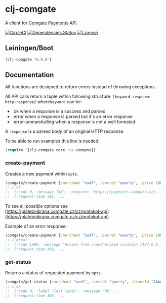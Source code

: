 clj-comgate
===========

A client for [Comgate Payments API](https://platebnibrana.comgate.cz/cz/protokol-api).

[![CircleCI](https://circleci.com/gh/druids/clj-comgate.svg?style=svg)](https://circleci.com/gh/druids/clj-comgate)
[![Dependencies Status](https://jarkeeper.com/druids/clj-comgate/status.png)](https://jarkeeper.com/druids/clj-comgate)
[![License](https://img.shields.io/badge/MIT-Clause-blue.svg)](https://opensource.org/licenses/MIT)


Leiningen/Boot
--------------

```clojure
[clj-comgate "0.0.0"]
```


Documentation
-------------

All functions are designed to return errors instead of throwing exceptions.

All API calls return a tuple within following structure: `[keyword response http-response]` where`keyword` can be:
- :ok when a response is a success and parsed
- :error when a response is parsed but it's an error response
- :error-unmarshalling when a response is not a well formated

A `response` is a parsed body of an original HTTP response.

To be able to run examples this line is needed:

```clojure
(require '[clj-comgate.core :as comgate])
```

### create-payment

Creates a new payment within `opts`.

```clojure
(comgate/create-payment {:merchant "asdf", :secret "qwerty", :price 10000, ...})
;; [:ok
;;  {:code 0, :message "OK", :redirect "https://payments.comgate.cz/...
;;  {:request-time 386, ...
```

To see all possible options see
[https://platebnibrana.comgate.cz/cz/protokol-api](https://platebnibrana.comgate.cz/cz/protokol-api)

Example of an error response:

```clojure
(comgate/create-payment {:merchant "asdf", :secret "qwerty", :price 10000, ...})
;; [:error
;;  {:code 1400, :message "Access from unauthorized location [127.0.0.1]!"
;;  {:request-time 386, ...
```

### get-status

Returns a status of requested payment by `opts`.

```clojure
(comgate/get-status {:merchant "asdf", :secret "qwerty", :transId "AAAA-BBBB-CCCC"})
;; [:ok
;;  {:code 0, :label "Test label", :message "OK", ...
;;  {:request-time 386, ...
```
